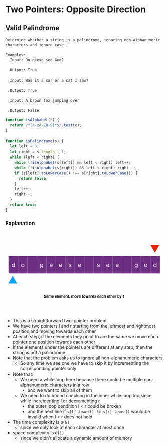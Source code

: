 # Two Pointers: Opposite Direction
## Valid Palindrome
```
Determine whether a string is a palindrome, ignoring non-alphanumeric characters and ignore case.

Examples:
  Input: Do geese see God?
  
  Output: True

  Input: Was it a car or a cat I saw?
  
  Output: True

  Input: A brown fox jumping over
  
  Output: False
```
```javascript
function isAlphabet(c) {
  return /^[a-zA-Z0-9]*$/.test(c);
}

function isPalindrome(s) {
  let left = 0;
  let right = s.length - 1;
  while (left < right) {
    while (!isAlphabet(s[left]) && left < right) left++;
    while (!isAlphabet(s[right]) && left < right) right--;
    if (s[left].toLowerCase() !== s[right].toLowerCase()) {
      return false;
    }
    left++;
    right--;
  }
  return true;
}
```
### Explanation

![validPalindrome](../../images/validPalindrome.gif)

- This is a straightforward two-pointer problem
- We have two pointers l and r starting from the leftmost and rightmost position and moving towards each other
- At each step, if the elements they point to are the same we move each pointer one position towards each other
- If the elements under the pointers are different at any step, then the string is not a palindrome
- Note that the problem asks us to ignore all non-alphanumeric characters
  - So any time we see one we have to skip it by incrementing the corresponding pointer only
- Note that:
  - We need a while loop here because there could be multiple non-alphanumeric characters in a row
    - and we want to skip all of them
  - We need to do bound checking in the inner while loop too since while incrementing l or decrementing r
    - the outer loop condition l < r could be broken
    - and the next line if `s[l].lower() != s[r].lower()` would be invalid when l < r does not hold
- The time complexity is `O(N)`
  - since we only look at each character at most once
- space complexity is `O(1)`
  - since we didn't allocate a dynamic amount of memory
